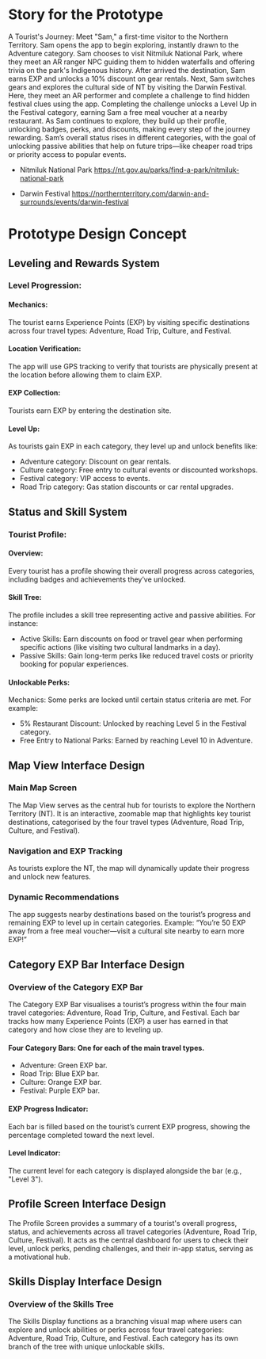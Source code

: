# Story for the Prototype
A Tourist's Journey: Meet "Sam," a first-time visitor to the Northern Territory. Sam opens the app to begin exploring, instantly drawn to the Adventure category. Sam chooses to visit Nitmiluk National Park, where they meet an AR ranger NPC guiding them to hidden waterfalls and offering trivia on the park's Indigenous history. After arrived the destination, Sam earns EXP and unlocks a 10% discount on gear rentals.
Next, Sam switches gears and explores the cultural side of NT by visiting the Darwin Festival. Here, they meet an AR performer and complete a challenge to find hidden festival clues using the app. Completing the challenge unlocks a Level Up in the Festival category, earning Sam a free meal voucher at a nearby restaurant.
As Sam continues to explore, they build up their profile, unlocking badges, perks, and discounts, making every step of the journey rewarding. Sam’s overall status rises in different categories, with the goal of unlocking passive abilities that help on future trips—like cheaper road trips or priority access to popular events.

- Nitmiluk National Park
https://nt.gov.au/parks/find-a-park/nitmiluk-national-park

- Darwin Festival
https://northernterritory.com/darwin-and-surrounds/events/darwin-festival

# Prototype Design Concept
## Leveling and Rewards System
### Level Progression:
#### Mechanics:
The tourist earns Experience Points (EXP) by visiting specific destinations across four travel types: Adventure, Road Trip, Culture, and Festival.
#### Location Verification:
The app will use GPS tracking to verify that tourists are physically present at the location before allowing them to claim EXP.
#### EXP Collection:
Tourists earn EXP by entering the destination site.
#### Level Up:
As tourists gain EXP in each category, they level up and unlock benefits like:
* Adventure category: Discount on gear rentals.
* Culture category: Free entry to cultural events or discounted workshops.
* Festival category: VIP access to events.
* Road Trip category: Gas station discounts or car rental upgrades.

## Status and Skill System
### Tourist Profile:
#### Overview:
Every tourist has a profile showing their overall progress across categories, including badges and achievements they’ve unlocked.
#### Skill Tree:
The profile includes a skill tree representing active and passive abilities. For instance:
* Active Skills: Earn discounts on food or travel gear when performing specific actions (like visiting two cultural landmarks in a day).
* Passive Skills: Gain long-term perks like reduced travel costs or priority booking for popular experiences.
#### Unlockable Perks:
Mechanics: Some perks are locked until certain status criteria are met. For example:
* 5% Restaurant Discount: Unlocked by reaching Level 5 in the Festival category.
* Free Entry to National Parks: Earned by reaching Level 10 in Adventure.

## Map View Interface Design

### Main Map Screen
The Map View serves as the central hub for tourists to explore the Northern Territory (NT). It is an interactive, zoomable map that highlights key tourist destinations, categorised by the four travel types (Adventure, Road Trip, Culture, and Festival).
### Navigation and EXP Tracking
As tourists explore the NT, the map will dynamically update their progress and unlock new features.
### Dynamic Recommendations
The app suggests nearby destinations based on the tourist’s progress and remaining EXP to level up in certain categories.
Example: “You’re 50 EXP away from a free meal voucher—visit a cultural site nearby to earn more EXP!”

## Category EXP Bar Interface Design

### Overview of the Category EXP Bar
The Category EXP Bar visualises a tourist’s progress within the four main travel categories: Adventure, Road Trip, Culture, and Festival. Each bar tracks how many Experience Points (EXP) a user has earned in that category and how close they are to leveling up.
#### Four Category Bars: One for each of the main travel types.
* Adventure: Green EXP bar.
* Road Trip: Blue EXP bar.
* Culture: Orange EXP bar.
* Festival: Purple EXP bar.

#### EXP Progress Indicator:
Each bar is filled based on the tourist’s current EXP progress, showing the percentage completed toward the next level.
#### Level Indicator:
The current level for each category is displayed alongside the bar (e.g., "Level 3").

## Profile Screen Interface Design

The Profile Screen provides a summary of a tourist's overall progress, status, and achievements across all travel categories (Adventure, Road Trip, Culture, Festival). It acts as the central dashboard for users to check their level, unlock perks, pending challenges, and their in-app status, serving as a motivational hub.

## Skills Display Interface Design

### Overview of the Skills Tree
The Skills Display functions as a branching visual map where users can explore and unlock abilities or perks across four travel categories: Adventure, Road Trip, Culture, and Festival. Each category has its own branch of the tree with unique unlockable skills.

